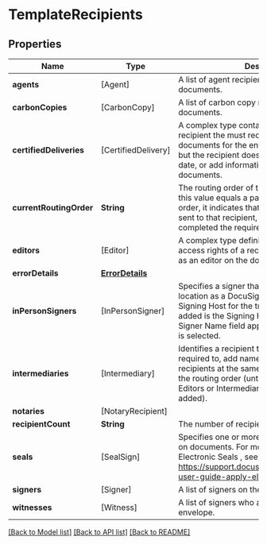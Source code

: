 # TemplateRecipients

## Properties
Name | Type | Description | Notes
------------ | ------------- | ------------- | -------------
**agents** | [Agent] | A list of agent recipients assigned to the documents. | [optional] 
**carbonCopies** | [CarbonCopy] | A list of carbon copy recipients assigned to the documents. | [optional] 
**certifiedDeliveries** | [CertifiedDelivery] | A complex type containing information on a recipient the must receive the completed documents for the envelope to be completed, but the recipient does not need to sign, initial, date, or add information to any of the documents. | [optional] 
**currentRoutingOrder** | **String** | The routing order of the current recipient. If this value equals a particular signer&#39;s routing order, it indicates that the envelope has been sent to that recipient, but he or she has not completed the required actions. | [optional] 
**editors** | [Editor] | A complex type defining the management and access rights of a recipient assigned assigned as an editor on the document. | [optional] 
**errorDetails** | [**ErrorDetails**](ErrorDetails.md) |  | [optional] 
**inPersonSigners** | [InPersonSigner] | Specifies a signer that is in the same physical location as a DocuSign user who will act as a Signing Host for the transaction. The recipient added is the Signing Host and new separate Signer Name field appears after Sign in person is selected. | [optional] 
**intermediaries** | [Intermediary] | Identifies a recipient that can, but is not required to, add name and email information for recipients at the same or subsequent level in the routing order (until subsequent Agents, Editors or Intermediaries recipient types are added). | [optional] 
**notaries** | [NotaryRecipient] |  | [optional] 
**recipientCount** | **String** | The number of recipients in the envelope. | [optional] 
**seals** | [SealSign] | Specifies one or more electronic seals to apply on documents. For more information on Electronic Seals , see https://support.docusign.com/en/guides/ndse-user-guide-apply-electronic-seals | [optional] 
**signers** | [Signer] | A list of signers on the envelope. | [optional] 
**witnesses** | [Witness] | A list of signers who act as witnesses on the envelope. | [optional] 

[[Back to Model list]](../README.md#documentation-for-models) [[Back to API list]](../README.md#documentation-for-api-endpoints) [[Back to README]](../README.md)


